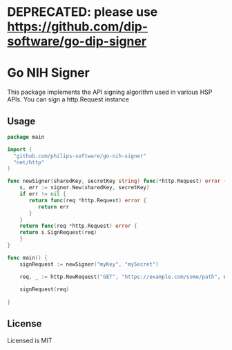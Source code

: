 # DEPRECATED: please use https://github.com/dip-software/go-dip-signer

# Go NIH Signer

This package implements the API signing algorithm used in various HSP APIs.
You can sign a http.Request instance 

## Usage

```go
package main

import (
  "github.com/philips-software/go-nih-signer"
  "net/http"
)

func newSigner(sharedKey, secretKey string) func(*http.Request) error {
    s, err := signer.New(sharedKey, secretKey)
    if err != nil {
       return func(req *http.Request) error {
          return err
       }
    }
    return func(req *http.Request) error {
	return s.SignRequest(req)
    }	
}

func main() {
    signRequest := newSigner("myKey", "mySecret")

    req, _ := http.NewRequest("GET", "https://example.com/some/path", nil)
    
    signRequest(req)
     
}

```
## License

Licensed is MIT
